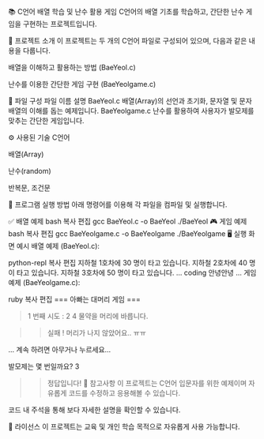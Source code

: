 📚 C언어 배열 학습 및 난수 활용 게임
C언어의 배열 기초를 학습하고, 간단한 난수 게임을 구현하는 프로젝트입니다.

🔖 프로젝트 소개
이 프로젝트는 두 개의 C언어 파일로 구성되어 있으며, 다음과 같은 내용을 다룹니다.

배열을 이해하고 활용하는 방법 (BaeYeol.c)

난수를 이용한 간단한 게임 구현 (BaeYeolgame.c)

📁 파일 구성
파일 이름	설명
BaeYeol.c	배열(Array)의 선언과 초기화, 문자열 및 문자 배열의 이해를 돕는 예제입니다.
BaeYeolgame.c	난수를 활용하여 사용자가 발모제를 맞추는 간단한 게임입니다.

⚙️ 사용된 기술
C언어

배열(Array)

난수(random)

반복문, 조건문

🚀 프로그램 실행 방법
아래 명령어를 이용해 각 파일을 컴파일 및 실행합니다.

✅ 배열 예제
bash
복사
편집
gcc BaeYeol.c -o BaeYeol
./BaeYeol
🎮 게임 예제
bash
복사
편집
gcc BaeYeolgame.c -o BaeYeolgame
./BaeYeolgame
🖥️ 실행 화면 예시
배열 예제 (BaeYeol.c):

python-repl
복사
편집
지하철 1호차에 30 명이 타고 있습니다.
지하철 2호차에 40 명이 타고 있습니다.
지하철 3호차에 50 명이 타고 있습니다.
...
coding
안녕안녕
...
게임 예제 (BaeYeolgame.c):

ruby
복사
편집
=== 아빠는 대머리 게임 ===

> 1 번째 시도 : 2 4 물약을 머리에 바릅니다.

>> 실패 ! 머리가 나지 않았어요.. ㅠㅠ

... 계속 하려면 아무거나 누르세요...

발모제는 몇 번일까요?
3

>> 정답입니다!
📌 참고사항
이 프로젝트는 C언어 입문자를 위한 예제이며 자유롭게 코드를 수정하고 응용해볼 수 있습니다.

코드 내 주석을 통해 보다 자세한 설명을 확인할 수 있습니다.

📄 라이선스
이 프로젝트는 교육 및 개인 학습 목적으로 자유롭게 사용 가능합니다.
